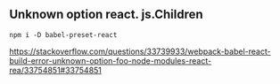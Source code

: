 ## Unknown option react. js.Children

`npm i -D babel-preset-react`

https://stackoverflow.com/questions/33739933/webpack-babel-react-build-error-unknown-option-foo-node-modules-react-rea/33754851#33754851